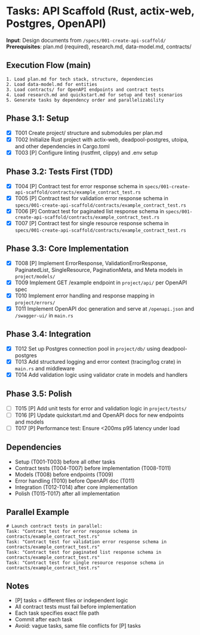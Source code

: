 # Tasks: API Scaffold (Rust, actix-web, Postgres, OpenAPI)

**Input**: Design documents from `/specs/001-create-api-scaffold/`
**Prerequisites**: plan.md (required), research.md, data-model.md, contracts/

## Execution Flow (main)
```
1. Load plan.md for tech stack, structure, dependencies
2. Load data-model.md for entities
3. Load contracts/ for OpenAPI endpoints and contract tests
4. Load research.md and quickstart.md for setup and test scenarios
5. Generate tasks by dependency order and parallelizability
```

## Phase 3.1: Setup
- [x] T001 Create project/ structure and submodules per plan.md
- [x] T002 Initialize Rust project with actix-web, deadpool-postgres, utoipa, and other dependencies in Cargo.toml
- [x] T003 [P] Configure linting (rustfmt, clippy) and .env setup

## Phase 3.2: Tests First (TDD)
- [x] T004 [P] Contract test for error response schema in `specs/001-create-api-scaffold/contracts/example_contract_test.rs`
- [x] T005 [P] Contract test for validation error response schema in `specs/001-create-api-scaffold/contracts/example_contract_test.rs`
- [x] T006 [P] Contract test for paginated list response schema in `specs/001-create-api-scaffold/contracts/example_contract_test.rs`
- [x] T007 [P] Contract test for single resource response schema in `specs/001-create-api-scaffold/contracts/example_contract_test.rs`

## Phase 3.3: Core Implementation
- [x] T008 [P] Implement ErrorResponse, ValidationErrorResponse, PaginatedList, SingleResource, PaginationMeta, and Meta models in `project/models/`
- [x] T009 Implement GET /example endpoint in `project/api/` per OpenAPI spec
- [x] T010 Implement error handling and response mapping in `project/errors/`
- [x] T011 Implement OpenAPI doc generation and serve at `/openapi.json` and `/swagger-ui/` in `main.rs`

## Phase 3.4: Integration
- [x] T012 Set up Postgres connection pool in `project/db/` using deadpool-postgres
- [x] T013 Add structured logging and error context (tracing/log crate) in `main.rs` and middleware
- [x] T014 Add validation logic using validator crate in models and handlers

## Phase 3.5: Polish
- [ ] T015 [P] Add unit tests for error and validation logic in `project/tests/`
- [ ] T016 [P] Update quickstart.md and OpenAPI docs for new endpoints and models
- [ ] T017 [P] Performance test: Ensure <200ms p95 latency under load

## Dependencies
- Setup (T001-T003) before all other tasks
- Contract tests (T004-T007) before implementation (T008-T011)
- Models (T008) before endpoints (T009)
- Error handling (T010) before OpenAPI doc (T011)
- Integration (T012-T014) after core implementation
- Polish (T015-T017) after all implementation

## Parallel Example
```
# Launch contract tests in parallel:
Task: "Contract test for error response schema in contracts/example_contract_test.rs"
Task: "Contract test for validation error response schema in contracts/example_contract_test.rs"
Task: "Contract test for paginated list response schema in contracts/example_contract_test.rs"
Task: "Contract test for single resource response schema in contracts/example_contract_test.rs"
```

## Notes
- [P] tasks = different files or independent logic
- All contract tests must fail before implementation
- Each task specifies exact file path
- Commit after each task
- Avoid: vague tasks, same file conflicts for [P] tasks
